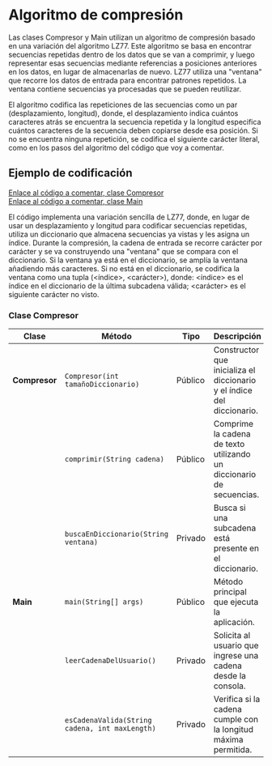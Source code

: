 # Algoritmo de compresión

Las clases Compresor y Main utilizan un algoritmo de compresión basado en una variación del algoritmo LZ77. Este algoritmo se basa en encontrar secuencias repetidas dentro de los datos que se van a comprimir, y luego representar esas secuencias mediante referencias a posiciones anteriores en los datos, en lugar de almacenarlas de nuevo.  LZ77 utiliza una "ventana" que recorre los datos de entrada para encontrar patrones repetidos. La ventana contiene secuencias ya procesadas que se pueden reutilizar.

El algoritmo codifica las repeticiones de las secuencias como un par (desplazamiento, longitud), donde, el desplazamiento indica cuántos caracteres atrás se encuentra la secuencia repetida y la longitud especifica cuántos caracteres de la secuencia deben copiarse desde esa posición. Si no se encuentra ninguna repetición, se codifica el siguiente carácter literal, como en los pasos del algoritmo del código que voy a comentar.

## Ejemplo de codificación

[Enlace al código a comentar, clase Compresor](https://github.com/enmabry/24-25-EDA1/blob/feature/reto-003/entregas/baquedanoBryan/reto-003/Compresor.java)  
[Enlace al código a comentar, clase Main](https://github.com/enmabry/24-25-EDA1/blob/feature/reto-003/entregas/baquedanoBryan/reto-003/Main.java)

El código implementa una variación sencilla de LZ77, donde, en lugar de usar un desplazamiento y longitud para codificar secuencias repetidas, utiliza un diccionario que almacena secuencias ya vistas y les asigna un índice. Durante la compresión, la cadena de entrada se recorre carácter por carácter y se va construyendo una "ventana" que se compara con el diccionario. Si la ventana ya está en el diccionario, se amplía la ventana añadiendo más caracteres. Si no está en el diccionario, se codifica la ventana como una tupla (<índice>, <carácter>), donde: <índice> es el índice en el diccionario de la última subcadena válida; <carácter> es el siguiente carácter no visto.

### Clase Compresor

| Clase      | Método                | Tipo    | Descripción                                                                 |
|------------|-----------------------|---------|-----------------------------------------------------------------------------|
| **Compresor** | `Compresor(int tamañoDiccionario)` | Público | Constructor que inicializa el diccionario y el índice del diccionario.      |
|            | `comprimir(String cadena)`   | Público | Comprime la cadena de texto utilizando un diccionario de secuencias.        |
|            | `buscaEnDiccionario(String ventana)` | Privado | Busca si una subcadena está presente en el diccionario.                     |
| **Main**   | `main(String[] args)`         | Público | Método principal que ejecuta la aplicación.                                 |
|            | `leerCadenaDelUsuario()`      | Privado | Solicita al usuario que ingrese una cadena desde la consola.                |
|            | `esCadenaValida(String cadena, int maxLength)` | Privado | Verifica si la cadena cumple con la longitud máxima permitida.              |